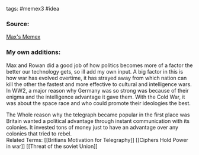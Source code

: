 tags: #memex3 #idea 
<br>

### Source: 
[Max's Memex](https://maxthebeast300.github.io/Hist1900memex/thoughts/IdeaNotes/Politics_of_power/) 
### My own additions:
Max and Rowan did a good job of how politics becomes more of a factor the better our technology gets, so ill add my own input.  A big factor in this is how war has evolved overtime, it has strayed away from which nation can kill the other the fastest and more effective to cultural and intelligence wars. In WW2, a major reason why Germany was so strong was because of their enigma and the intelligence advantage it gave them. With the Cold War, it was about the space race and who could promote their ideologies the best. 

The Whole reason why the telegraph became popular in the first place was Britain wanted a political advantage through instant communication with its colonies. It invested tons of money just to have an advantage over any colonies that tried to rebel.
<br>
Related Terms: [[Britians Motivation for Telegraphy]] [[Ciphers Hold Power in war]] [[Threat of the soviet Union]] 